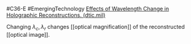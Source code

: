 #C36-E
#EmergingTechnology 
[Effects of Wavelength Change in Holographic Reconstructions. (dtic.mil)](https://apps.dtic.mil/sti/pdfs/ADA103205.pdf)

Changing $\lambda_c, \lambda_r$ changes [[optical magnification]] of the reconstructed [[optical image]].